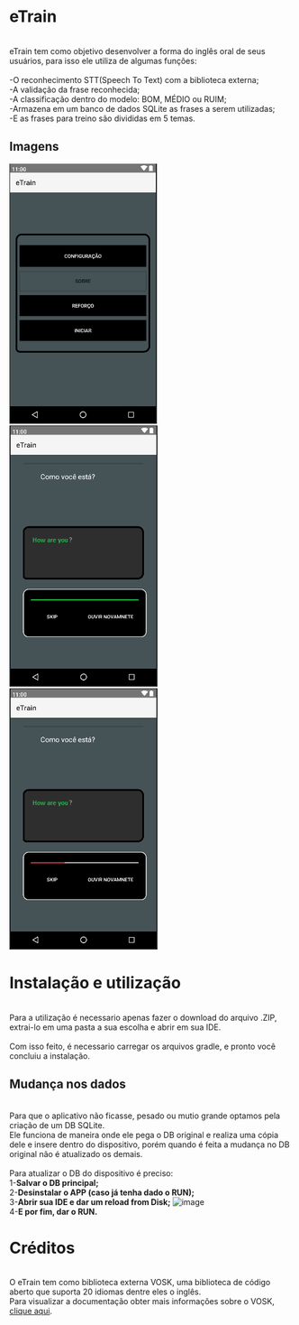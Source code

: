# eTrain
<br>eTrain tem como objetivo desenvolver a forma do inglês oral de seus usuários, para isso ele utiliza de algumas funções:<br/>
<br>-O reconhecimento STT(Speech To Text) com a biblioteca externa;
<br>-A validação da frase reconhecida;
<br>-A classificação dentro do modelo: BOM, MÉDIO ou RUIM;
<br>-Armazena em um banco de dados SQLite as frases a serem utilizadas;
<br>-E as frases para treino são divididas em 5 temas.

## Imagens
![ ](https://github.com/GabrielO-liveira/e-Train/blob/Main/app/src/main/assets/Inicial.png?raw=true)
![ ](https://github.com/GabrielO-liveira/e-Train/blob/Main/app/src/main/assets/Acertou.png?raw=true)
![ ](https://github.com/GabrielO-liveira/e-Train/blob/Main/app/src/main/assets/errou.png?raw=true)

# Instalação e utilização
<br>Para a utilização é necessario apenas fazer o download do arquivo .ZIP, extrai-lo em uma pasta a sua escolha e abrir em sua IDE.<br/>
<br>Com isso feito, é necessario carregar os arquivos gradle, e pronto você concluiu a instalação.<br/>

## Mudança nos dados
<br>Para que o aplicativo não ficasse, pesado ou mutio grande optamos pela criação de um DB SQLite.
<br>Ele funciona de maneira onde ele pega o DB original e realiza uma cópia dele e insere dentro do dispositivo, porém quando é feita a mudança no DB original não é atualizado os demais.<br>
<br>Para atualizar o DB do dispositivo é preciso:
<br> 1-**Salvar o DB principal;**
<br> 2-**Desinstalar o APP (caso já tenha dado o RUN);**
<br> 3-**Abrir sua IDE e dar um reload from Disk;**
![image](https://user-images.githubusercontent.com/78834753/162815902-3231f4cc-0276-4b87-a74e-2e5de16a6bf4.png)
<br> 4-**E por fim, dar o RUN.**

# Créditos
<br>O eTrain tem como biblioteca externa VOSK, uma biblioteca de código aberto que suporta 20 idiomas dentre eles o inglês.
<br>Para visualizar a documentação obter mais informações sobre o VOSK, [clique aqui](https://alphacephei.com/vosk/install).<br/>


 
